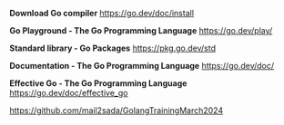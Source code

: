 **Download Go compiler**
https://go.dev/doc/install

**Go Playground - The Go Programming Language**
https://go.dev/play/

**Standard library - Go Packages**
https://pkg.go.dev/std

**Documentation - The Go Programming Language**
https://go.dev/doc/

**Effective Go - The Go Programming Language**
https://go.dev/doc/effective_go

https://github.com/mail2sada/GolangTrainingMarch2024
